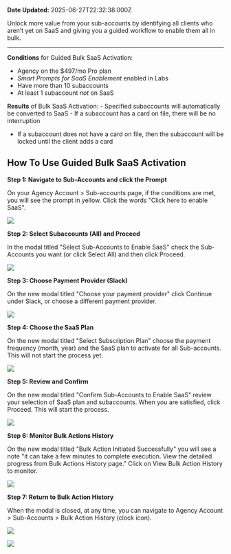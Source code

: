 **Date Updated:** 2025-06-27T22:32:38.000Z

Unlock more value from your sub-accounts by identifying all clients who aren’t yet on SaaS and giving you a guided workflow to enable them all in bulk.

---

  
**Conditions** for Guided Bulk SaaS Activation:  
- Agency on the $497/mo Pro plan  
- _Smart Prompts for SaaS Enablement_ enabled in Labs  
- Have more than 10 subaccounts  
- At least 1 subaccount _not_ on SaaS

**Results** of Bulk SaaS Activation:
- Specified subaccounts will automatically be converted to SaaS
- If a subaccount has a card on file, there will be no interruption
- If a subaccount does not have a card on file, then the subaccount will be locked until the client adds a card

  
## **How To Use Guided Bulk SaaS Activation**

  
**Step 1: Navigate to Sub-Accounts and click the Prompt**

On your Agency Account > Sub-accounts page, if the conditions are met, you will see the prompt in yellow. Click the words "Click here to enable SaaS".

  
![](https://s3.amazonaws.com/cdn.freshdesk.com/data/helpdesk/attachments/production/155048944843/original/alXuycsg2DHt0U1gMF9-AB_Z033ZfotAVQ.png?1750958159)
  
  
**Step 2: Select Subaccounts (All) and Proceed**

In the modal titled "Select Sub-Accounts to Enable SaaS" check the Sub-Accounts you want (or click Select All) and then click Proceed.

  
![](https://s3.amazonaws.com/cdn.freshdesk.com/data/helpdesk/attachments/production/155048944995/original/JLrIZoDW4yY18pfSMw8YzURN1CcE2InwYQ.png?1750958386)
  
  
**Step 3: Choose Payment Provider (Slack)**

On the new modal titled "Choose your payment provider" click Continue under Slack, or choose a different payment provider.

  
![](https://s3.amazonaws.com/cdn.freshdesk.com/data/helpdesk/attachments/production/155048945147/original/na2CcEH7yiXRSg0UXakkB_FACYhCG77Kqg.png?1750958568)
  
  
**Step 4: Choose the SaaS Plan**

On the new modal titled "Select Subscription Plan" choose the payment frequency (month, year) and the SaaS plan to activate for all Sub-accounts. This will not start the process yet.

  
![](https://s3.amazonaws.com/cdn.freshdesk.com/data/helpdesk/attachments/production/155048945239/original/_-nWuAgWX-cM7dD_gng9cCF_RI_pJjPwIw.png?1750958724)
  
  
**Step 5: Review and Confirm**

On the new modal titled "Confirm Sub-Accounts to Enable SaaS" review your selection of SaaS plan and subaccounts. When you are satisfied, click Proceed. This will start the process.

  
![](https://s3.amazonaws.com/cdn.freshdesk.com/data/helpdesk/attachments/production/155048945617/original/bOc-gOfnybb00BIITrZ3pPtUwg6bE-5Xhw.png?1750959305)

  
**Step 6: Monitor Bulk Actions History**

On the new modal titled "Bulk Action Initiated Successfully" you will see a note "it can take a few minutes to complete execution. View the detailed progress from Bulk Actions History page." Click on View Bulk Action History to monitor.

  
![](https://s3.amazonaws.com/cdn.freshdesk.com/data/helpdesk/attachments/production/155048945733/original/Nd8n_7nDkPR449Gl0uX31U63hYE9QFkddQ.png?1750959453)
  
  
**Step 7: Return to Bulk Action History**

When the modal is closed, at any time, you can navigate to Agency Account > Sub-Accounts > Bulk Action History (clock icon).

  
![](https://s3.amazonaws.com/cdn.freshdesk.com/data/helpdesk/attachments/production/155048945809/original/mlZTGjMTlnbUkqaopGj6xve3u7ju1WDvWQ.png?1750959659)

  
![](https://s3.amazonaws.com/cdn.freshdesk.com/data/helpdesk/attachments/production/155048945842/original/3TDLRzHvQIiSfqLW7mMQh6QgaeRbvw432g.png?1750959727)

  